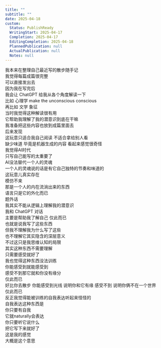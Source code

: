```yaml
---
title: ""
subtitle: ""
date: 2025-04-18
custom:
  Status: PublishReady
  WritingStart: 2025-04-17
  Completion: 2025-04-17
  EditingCompletion: 2025-04-18
  PlannedPublication: null
  ActualPublication: null
  Notes: null
---          
```

我本来在整理自己最近写的散步随手记        
我觉得每篇成篇很完整        
可以直接发出去          
因为我在写完后        
我会让 ChatGPT 给我从各个角度解读一下        
比如 心理学 make the unconscious conscious        
再比如 文学 象征        
当时我觉得这种解读很有用        
它帮助我理解了我的潜意识到底在干嘛          
我准备把这些内容也放到成篇里面去        
后来发现        
这玩意只适合我自己阅读 不适合拿给别人看        
缺少味道 毕竟是机器生成的内容 看起来感觉很奇怪          
我觉得AI时代        
只写自己能写的太重要了        
AI没法替代一个人的灵魂        
一个人的灵魂说的话是有它自己独特的节奏和味道的        
这玩意儿真实存在        
模仿不来        
那是一个人的内在流淌出来的东西        
语言只是它的外化而已          
题外话        
我其实不能从逻辑上理解我的潜意识        
我和 ChatGPT 对话        
主要是帮助我了解自己 仅此而已        
也就是说我写了这些东西        
但我不理解我为什么写了这些        
也不理解它其实隐含的深层意义        
不过这只是我思维认知的局限        
其实这种东西不需要理解        
只需要感受就好了          
我也觉得这种东西没法训练        
你能感受到就能感受到        
感受不到那它就和你没有缘分        
仅此而已        
好比你去散步 你能感受到光线 说明你和它有缘 感受不到 说明你俩不在一个世界 仅此而已          
反正我觉得能被训练的自我表达听起来怪怪的        
自我表达这种东西是        
你只要有自我        
它就naturally会表达        
你只要听它说什么        
把它写下来就好了        
这是我的感觉        
大概是这个意思          
      